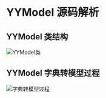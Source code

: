 # YYModel 源码解析

## YYModel 类结构

![YYModel类](http://og0h689k8.bkt.clouddn.com/18-4-11/38434041.jpg)


## YYModel 字典转模型过程

![字典转模型过程](http://og0h689k8.bkt.clouddn.com/18-4-11/66856717.jpg)


